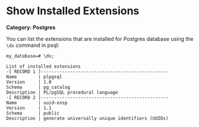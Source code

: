 # Show Installed Extensions

__Category: Postgres__

You can list the extensions that are installed for Postgres database using the `\dx` command in psql:

```shell
my_database=# \dx;

List of installed extensions
-[ RECORD 1 ]------------------------------------------------
Name        | plpgsql
Version     | 1.0
Schema      | pg_catalog
Description | PL/pgSQL procedural language
-[ RECORD 2 ]------------------------------------------------
Name        | uuid-ossp
Version     | 1.1
Schema      | public
Description | generate universally unique identifiers (UUIDs)
```

